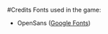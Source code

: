 #Credits
Fonts used in the game:
- OpenSans ([Google Fonts](https://fonts.google.com/specimen/Open+Sans?selection.family=Open+Sans))